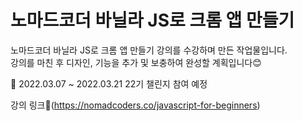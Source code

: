 # 노마드코더 바닐라 JS로 크롬 앱 만들기

노마드코더 바닐라 JS로 크롬 앱 만들기 강의를 수강하며 만든 작업물입니다.<br/>
강의를 마친 후 디자인, 기능을 추가 및 보충하여 완성할 계획입니다😊
<br/>

📌 2022.03.07 ~ 2022.03.21 22기 챌린지 참여 예정<br/>

강의 링크🔗(https://nomadcoders.co/javascript-for-beginners)
